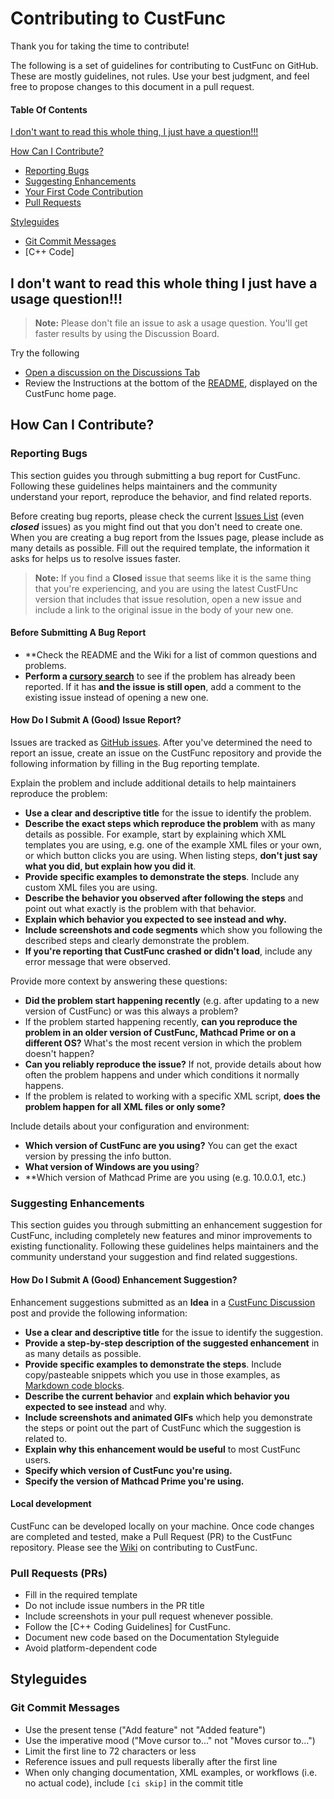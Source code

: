 # Contributing to CustFunc

Thank you for taking the time to contribute!

The following is a set of guidelines for contributing to CustFunc on GitHub. These are mostly guidelines, not rules. Use your best judgment, and feel free to propose changes to this document in a pull request.

#### Table Of Contents

[I don't want to read this whole thing, I just have a question!!!](#i-dont-want-to-read-this-whole-thing-i-just-have-a-question)

[How Can I Contribute?](#how-can-i-contribute)
  * [Reporting Bugs](#reporting-bugs)
  * [Suggesting Enhancements](#suggesting-enhancements)
  * [Your First Code Contribution](#your-first-code-contribution)
  * [Pull Requests](#pull-requests-prs)

[Styleguides](#styleguides)
  * [Git Commit Messages](#git-commit-messages)
  * [C++ Code]

## I don't want to read this whole thing I just have a usage question!!!

> **Note:** Please don't file an issue to ask a usage question. You'll get faster results by using the Discussion Board.

Try the following

* [Open a discussion on the Discussions Tab](https://github.com/henningjp/CustFunc/discussions)
* Review the Instructions at the bottom of the [README](https://github.com/henningjp/CustFunc), displayed on the CustFunc home page.

## How Can I Contribute?

### Reporting Bugs

This section guides you through submitting a bug report for CustFunc. Following these guidelines helps maintainers and the community understand your report, reproduce the behavior, and find related reports.

Before creating bug reports, please check the current [Issues List](https://github.com/henningjp/CustFunc/issues) (even **_closed_** issues) as you might find out that you don't need to create one. When you are creating a bug report from the Issues page, please include as many details as possible. Fill out the required template, the information it asks for helps us to resolve issues faster.

> **Note:** If you find a **Closed** issue that seems like it is the same thing that you're experiencing, and you are using the latest CustFUnc version that includes that issue resolution, open a new issue and include a link to the original issue in the body of your new one.

#### Before Submitting A Bug Report

* **Check the README and the Wiki for a list of common questions and problems.
* **Perform a [cursory search](https://github.com/henningjp/CustFunc/issues)** to see if the problem has already been reported. If it has **and the issue is still open**, add a comment to the existing issue instead of opening a new one.

#### How Do I Submit A (Good) Issue Report?

Issues are tracked as [GitHub issues](https://guides.github.com/features/issues/). After you've determined the need to report an issue, create an issue on the CustFunc repository and provide the following information by filling in the Bug reporting template.

Explain the problem and include additional details to help maintainers reproduce the problem:

* **Use a clear and descriptive title** for the issue to identify the problem.
* **Describe the exact steps which reproduce the problem** with as many details as possible. For example, start by explaining which XML templates you are using, e.g. one of the example XML files or your own, or which button clicks you are using. When listing steps, **don't just say what you did, but explain how you did it**. 
* **Provide specific examples to demonstrate the steps**. Include any custom XML files you are using.
* **Describe the behavior you observed after following the steps** and point out what exactly is the problem with that behavior.
* **Explain which behavior you expected to see instead and why.**
* **Include screenshots and code segments** which show you following the described steps and clearly demonstrate the problem. 
* **If you're reporting that CustFunc crashed or didn't load**, include any error message that were observed.

Provide more context by answering these questions:

* **Did the problem start happening recently** (e.g. after updating to a new version of CustFunc) or was this always a problem?
* If the problem started happening recently, **can you reproduce the problem in an older version of CustFunc, Mathcad Prime or on a different OS?** What's the most recent version in which the problem doesn't happen? 
* **Can you reliably reproduce the issue?** If not, provide details about how often the problem happens and under which conditions it normally happens.
* If the problem is related to working with a specific XML script, **does the problem happen for all XML files or only some?**

Include details about your configuration and environment:

* **Which version of CustFunc are you using?** You can get the exact version by pressing the info button.  
* **What version of Windows are you using**?  
* **Which version of Mathcad Prime are you using (e.g. 10.0.0.1, etc.)  

### Suggesting Enhancements

This section guides you through submitting an enhancement suggestion for CustFunc, including completely new features and minor improvements to existing functionality. Following these guidelines helps maintainers and the community understand your suggestion and find related suggestions.

#### How Do I Submit A (Good) Enhancement Suggestion?

Enhancement suggestions submitted as an **Idea** in a [CustFunc Discussion](https://github.com/henningjp/CustFunc/discussions) post and provide the following information:

* **Use a clear and descriptive title** for the issue to identify the suggestion.
* **Provide a step-by-step description of the suggested enhancement** in as many details as possible.
* **Provide specific examples to demonstrate the steps**. Include copy/pasteable snippets which you use in those examples, as [Markdown code blocks](https://help.github.com/articles/markdown-basics/#multiple-lines).
* **Describe the current behavior** and **explain which behavior you expected to see instead** and why.
* **Include screenshots and animated GIFs** which help you demonstrate the steps or point out the part of CustFunc which the suggestion is related to. 
* **Explain why this enhancement would be useful** to most CustFunc users. 
* **Specify which version of CustFunc you're using.** 
* **Specify the version of Mathcad Prime you're using.**


#### Local development

CustFunc can be developed locally on your machine.  Once code changes are completed and tested, make a Pull Request (PR) to the CustFunc repository.  Please see the [Wiki](https://github.com/henningjp/CustFunc/wiki) on contributing to CustFunc.  

### Pull Requests (PRs)

* Fill in the required template
* Do not include issue numbers in the PR title
* Include screenshots in your pull request whenever possible.
* Follow the [C++ Coding Guidelines] for CustFunc.
* Document new code based on the Documentation Styleguide
* Avoid platform-dependent code 

## Styleguides

### Git Commit Messages

* Use the present tense ("Add feature" not "Added feature")
* Use the imperative mood ("Move cursor to..." not "Moves cursor to...")
* Limit the first line to 72 characters or less
* Reference issues and pull requests liberally after the first line
* When only changing documentation, XML examples, or workflows (i.e. no actual code), include `[ci skip]` in the commit title

